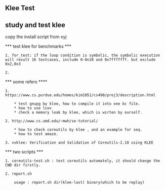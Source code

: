 Klee Test
-----------------------

## study and test klee

copy the install script from xyj


*** test klee for benchmarks ***

    1. for_test: if the loop condition is symbolic, the symbolic execution will result 16 testcases, include 0-0x10 and 0x7fffffff. but exclude 0x2,0x3

    2. 


*** some refers ****

	1. https://www.cs.purdue.edu/homes/kim1051/cs490/proj3/description.html
	
		* test gnupg by klee, how to compile it into one bc file.
		* how to use lcov
		* check a memory leak by klee, which is wirten by ourself.

	2. http://www.cs.umd.edu/~mwh/se-tutorial/

		* how to check coreutils by klee , and an example for seq.
		* how to test amaze.

	3. vvklee: Verification and Validation of Coreutils-2.18 using KLEE


*** two scripts ***

	1. coreutils-test.sh : test coreutils automately, it should change the CWD dir firstly.

	2. report.sh
		
		usage : report.sh dir(klee-last) binary(which to be replay) 
